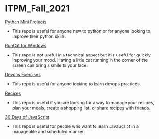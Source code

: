 # ITPM_Fall_2021

[Python Mini Projects](https://github.com/Python-World/python-mini-projects)
- This repo is useful for anyone new to python or for anyone looking to improve their python skills.


[RunCat for Windows](https://github.com/Kyome22/RunCat_for_windows)
- This repo is not useful in a technical aspect but it is useful for quickly improving your mood. Having a little cat running in the corner of the screen can bring a smile to your face.


[Devops Exercises](https://github.com/bregman-arie/devops-exercises)
- This repo is useful for anyone looking to learn devops practices.


[Recipes](https://github.com/TandoorRecipes/recipes)
- This repo is useful if you are looking for a way to manage your recipes, plan your meals, create a shopping list, or share recipes with friends.


[30 Days of JavaScript](https://github.com/Asabeneh/30-Days-Of-JavaScript)
- This repo is useful for people who want to learn JavaScript in a manageable and scheduled manner.
